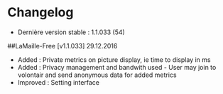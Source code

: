# Changelog
- Dernière version stable : 1.1.033 (54)

##LaMaille-Free [v1.1.033] 29.12.2016
- Added : Private metrics on picture display, ie time to display in ms
- Added : Privacy management and bandwith used - User may join to volontair and send anonymous data for added metrics
- Improved : Setting interface
